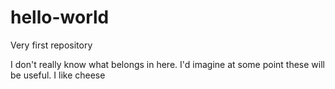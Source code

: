 # hello-world
Very first repository

I don't really know what belongs in here. I'd imagine at some point these will be useful.
I like cheese
